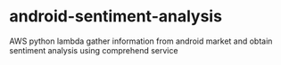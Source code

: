 # android-sentiment-analysis
AWS python lambda gather information from android market and obtain sentiment analysis using comprehend service
